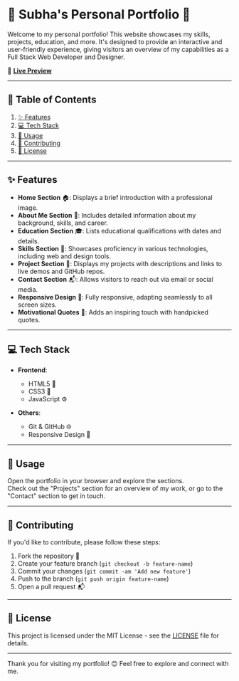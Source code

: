 # 🚀 Subha's Personal Portfolio 🚀

Welcome to my personal portfolio! This website showcases my skills, projects, education, and more. It's designed to provide an interactive and user-friendly experience, giving visitors an overview of my capabilities as a Full Stack Web Developer and Designer.

🔗 **[Live Preview](portfoliosubha.vercel.app)**

---

## 📑 Table of Contents

1. [✨ Features](#features)
2. [💻 Tech Stack](#tech-stack)
3. [🚀 Usage](#usage)
4. [🤝 Contributing](#contributing)
5. [📜 License](#license)

---

## ✨ Features

- **Home Section** 🏠: Displays a brief introduction with a professional image.
- **About Me Section** 👤: Includes detailed information about my background, skills, and career.
- **Education Section** 🎓: Lists educational qualifications with dates and details.
- **Skills Section** 💼: Showcases proficiency in various technologies, including web and design tools.
- **Project Section** 📂: Displays my projects with descriptions and links to live demos and GitHub repos.
- **Contact Section** 📬: Allows visitors to reach out via email or social media.
- **Responsive Design** 📱: Fully responsive, adapting seamlessly to all screen sizes.
- **Motivational Quotes** 🌟: Adds an inspiring touch with handpicked quotes.

---

## 💻 Tech Stack

- **Frontend**:
  - HTML5 📝
  - CSS3 🎨
  - JavaScript ⚙️

- **Others**:
  - Git & GitHub 🌐
  - Responsive Design 📱

---

## 🚀 Usage

Open the portfolio in your browser and explore the sections.  
Check out the "Projects" section for an overview of my work, or go to the "Contact" section to get in touch.

---

## 🤝 Contributing

If you'd like to contribute, please follow these steps:

1. Fork the repository 🍴
2. Create your feature branch (`git checkout -b feature-name`)
3. Commit your changes (`git commit -am 'Add new feature'`)
4. Push to the branch (`git push origin feature-name`)
5. Open a pull request 📬

---

## 📜 License

This project is licensed under the MIT License - see the [LICENSE](LICENSE) file for details.

---

Thank you for visiting my portfolio! 😊 Feel free to explore and connect with me.


